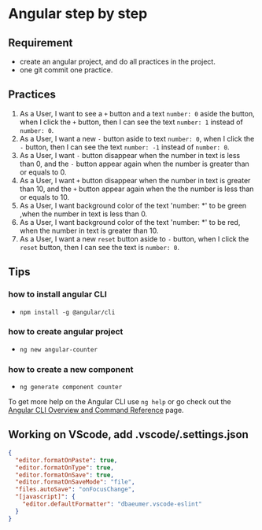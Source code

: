 # Angular step by step

## Requirement
* create an angular project, and do all practices in the project.
* one git commit one practice.

## Practices
1. As a User, I want to see a `+` button and a text `number: 0` aside the button, when I click the `+` button, then I can see the text `number: 1` instead of `number: 0`.
2. As a User, I want a new `-` button aside to text `number: 0`, when I click the `-` button, then I can see the text `number: -1` instead of `number: 0`.
3. As a User, I want `-` button disappear when the number in text is less than 0, and the `-` button appear again when the number is greater than or equals to 0.
4. As a User, I want `+` button disappear when the number in text is greater than 10, and the `+` button appear again when the  the number is less than or equals to 10.
5. As a User, I want background color of the text 'number: *' to be green ,when the number in text is less than 0.
6. As a User, I want background color of the text 'number: *' to be red, when the number in text is greater than 10.
7. As a User, I want a new `reset` button aside to `-` button, when I click the `reset` button, then I can see the text is `number: 0`.


## Tips 
### how to install angular CLI
-  `npm install -g @angular/cli`

### how to create angular project
- `ng new angular-counter`

### how to create a new component
- `ng generate component counter`

To get more help on the Angular CLI use `ng help` or go check out the [Angular CLI Overview and Command Reference](https://angular.io/cli) page.

## Working on VScode, add .vscode/.settings.json
```json
{
  "editor.formatOnPaste": true,
  "editor.formatOnType": true, 
  "editor.formatOnSave": true,
  "editor.formatOnSaveMode": "file", 
  "files.autoSave": "onFocusChange",
  "[javascript]": {
    "editor.defaultFormatter": "dbaeumer.vscode-eslint"
  }
}
```
